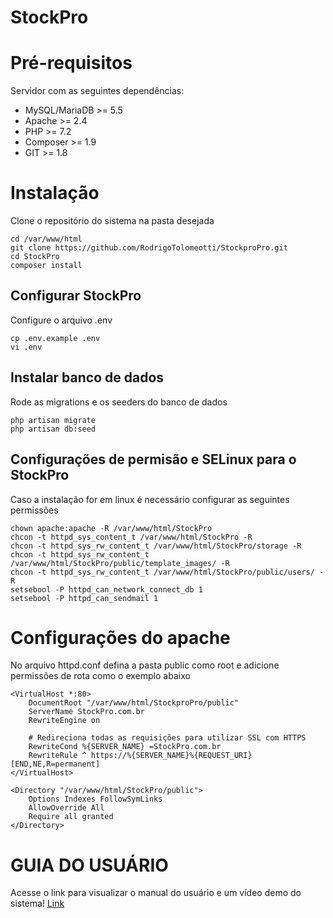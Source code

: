 # StockPro

# Pré-requisitos
Servidor com as seguintes dependências:

* MySQL/MariaDB >= 5.5
* Apache >= 2.4
* PHP >= 7.2
* Composer >= 1.9
* GIT >= 1.8

# Instalação
Clone o repositório do sistema na pasta desejada
```
cd /var/www/html
git clone https://github.com/RodrigoTolomeotti/StockproPro.git
cd StockPro
composer install
```

##  Configurar StockPro
Configure o arquivo .env
```
cp .env.example .env
vi .env
```

##  Instalar banco de dados
Rode as migrations e os seeders do banco de dados
```
php artisan migrate
php artisan db:seed
```

## Configurações de permisão e SELinux para o StockPro
Caso a instalação for em linux é necessário configurar as seguintes permissões
```
chown apache:apache -R /var/www/html/StockPro
chcon -t httpd_sys_content_t /var/www/html/StockPro -R
chcon -t httpd_sys_rw_content_t /var/www/html/StockPro/storage -R
chcon -t httpd_sys_rw_content_t /var/www/html/StockPro/public/template_images/ -R
chcon -t httpd_sys_rw_content_t /var/www/html/StockPro/public/users/ -R
setsebool -P httpd_can_network_connect_db 1
setsebool -P httpd_can_sendmail 1
```

# Configurações do apache
No arquivo httpd.conf defina a pasta public como root e adicione permissões
de rota como o exemplo abaixo
```
<VirtualHost *:80>
    DocumentRoot "/var/www/html/StockproPro/public"
    ServerName StockPro.com.br
    RewriteEngine on

    # Redireciona todas as requisições para utilizar SSL com HTTPS
    RewriteCond %{SERVER_NAME} =StockPro.com.br
    RewriteRule ^ https://%{SERVER_NAME}%{REQUEST_URI} [END,NE,R=permanent]
</VirtualHost>

<Directory "/var/www/html/StockPro/public">
    Options Indexes FollowSymLinks
    AllowOverride All
    Require all granted
</Directory>
```

# GUIA DO USUÁRIO
Acesse o link para visualizar o manual do usuário e um vídeo demo do sistema!
[Link](https://1drv.ms/f/s!Alcr87NDrJN5gb9gph2ULkYF6VMi7A?e=s9Y9DW)
